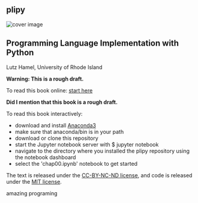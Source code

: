 
## plipy

![cover image](Notebooks/cover-image.gif)

## Programming Language Implementation with Python
Lutz Hamel, University of Rhode Island

**Warning: This is a rough draft.**

To read this book online: [start here](https://nbviewer.jupyter.org/github/lutzhamel/plipy/blob/master/Notebooks/chap00.ipynb)

**Did I mention that this book is a rough draft.**

To read this book interactively:
- download and install [Anaconda3](https://www.anaconda.com/distribution)
- make sure that anaconda/bin is in your path
- download or clone this repository
- start the Jupyter notebook server with
  $ jupyter notebook
- navigate to the directory where you installed the plipy repository using the notebook dashboard
- select the 'chap00.ipynb' notebook to get started

The text is released under the [CC-BY-NC-ND license](https://creativecommons.org/licenses/by-nc-nd/3.0/us/legalcode), and code is released under the [MIT license](https://opensource.org/licenses/MIT).


amazing programing 
